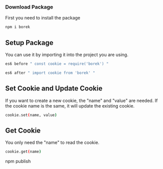 ### Download Package
First you need to install the package
```bash
npm i borek
```

## Setup Package
You can use it by importing it into the project you are using.
```bash
es6 before " const cookie = require('borek') "
```
```bash
es6 after " import cookie from 'borek' "
```

## Set Cookie and Update Cookie
If you want to create a new cookie, the "name" and "value" are needed.
If the cookie name is the same, it will update the existing cookie.
```bash
cookie.set(name, value)
```

## Get Cookie
You only need the "name" to read the cookie.
```bash
cookie.get(name)
```

npm publish